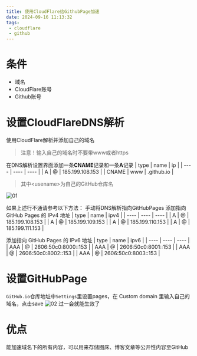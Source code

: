 ```yaml
---
title: 使用CloudFlare给GithubPage加速
date: 2024-09-16 11:13:32
tags:
 - cloudflare
 - github
---
```

# 条件
+ 域名
+ CloudFlare账号
+ Github账号

# 设置CloudFlareDNS解析
使用CloudFlare解析并添加自己的域名
> 注意！输入自己的域名时不要带www或者https

在DNS解析设置界面添加一条**CNAME**记录和一条**A**记录
| type | name | ip |
| ---- | ---- | ---- |
| A  | @ | 185.199.108.153 |
| CNAME  | www | <username>.github.io |
> 其中\<usename\>为自己的GitHub仓库名

![01](https://gcore.jsdelivr.net/gh/ui123456ax/PicGo/Blog_images/17_/17_01.png)


如果上述行不通请参考以下方法：
手动将DNS解析指向GitHubPages
添加指向 GitHub Pages 的 IPv4 地址
| type | name | ipv4 |
| ---- | ---- | ---- |
| A  | @ | 185.199.108.153 |
| A  | @ | 185.199.109.153 |
| A  | @ | 185.199.110.153 |
| A  | @ | 185.199.111.153 |

添加指向 GitHub Pages 的 IPv6 地址
| type | name | ipv6 |
| ---- | ---- | ---- |
| AAA | @ | 2606:50c0:8000::153 |
| AAA | @ | 2606:50c0:8001::153 |
| AAA | @ | 2606:50c0:8002::153 |
| AAA | @ | 2606:50c0:8003::153 |


# 设置GitHubPage
`GitHub.io`仓库地址中`Settings`里设置pages，在 Custom domain 里输入自己的域名，点击save
![02](https://gcore.jsdelivr.net/gh/ui123456ax/PicGo/Blog_images/17_/17_02.png)
过一会就能生效了

# 优点
能加速域名下的所有内容，可以用来存储图床、博客文章等公开性内容至GitHub
